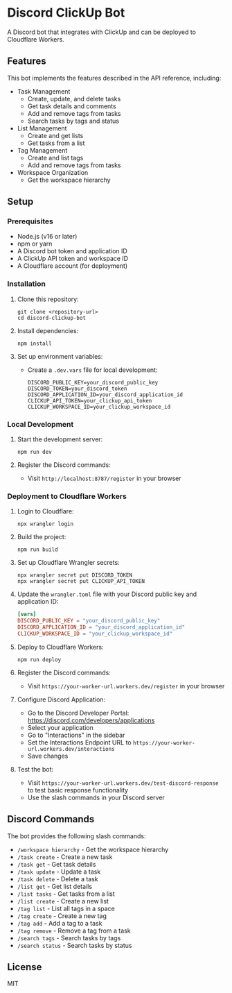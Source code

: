 # Discord ClickUp Bot

A Discord bot that integrates with ClickUp and can be deployed to Cloudflare Workers.

## Features

This bot implements the features described in the API reference, including:

- Task Management
  - Create, update, and delete tasks
  - Get task details and comments
  - Add and remove tags from tasks
  - Search tasks by tags and status
- List Management
  - Create and get lists
  - Get tasks from a list
- Tag Management
  - Create and list tags
  - Add and remove tags from tasks
- Workspace Organization
  - Get the workspace hierarchy

## Setup

### Prerequisites

- Node.js (v16 or later)
- npm or yarn
- A Discord bot token and application ID
- A ClickUp API token and workspace ID
- A Cloudflare account (for deployment)

### Installation

1. Clone this repository:
   ```
   git clone <repository-url>
   cd discord-clickup-bot
   ```

2. Install dependencies:
   ```
   npm install
   ```

3. Set up environment variables:
   - Create a `.dev.vars` file for local development:
     ```
     DISCORD_PUBLIC_KEY=your_discord_public_key
     DISCORD_TOKEN=your_discord_token
     DISCORD_APPLICATION_ID=your_discord_application_id
     CLICKUP_API_TOKEN=your_clickup_api_token
     CLICKUP_WORKSPACE_ID=your_clickup_workspace_id
     ```

### Local Development

1. Start the development server:
   ```
   npm run dev
   ```

2. Register the Discord commands:
   - Visit `http://localhost:8787/register` in your browser

### Deployment to Cloudflare Workers

1. Login to Cloudflare:
   ```
   npx wrangler login
   ```

2. Build the project:
   ```
   npm run build
   ```

3. Set up Cloudflare Wrangler secrets:
   ```
   npx wrangler secret put DISCORD_TOKEN
   npx wrangler secret put CLICKUP_API_TOKEN
   ```

4. Update the `wrangler.toml` file with your Discord public key and application ID:
   ```toml
   [vars]
   DISCORD_PUBLIC_KEY = "your_discord_public_key"
   DISCORD_APPLICATION_ID = "your_discord_application_id"
   CLICKUP_WORKSPACE_ID = "your_clickup_workspace_id"
   ```

5. Deploy to Cloudflare Workers:
   ```
   npm run deploy
   ```

6. Register the Discord commands:
   - Visit `https://your-worker-url.workers.dev/register` in your browser

7. Configure Discord Application:
   - Go to the Discord Developer Portal: https://discord.com/developers/applications
   - Select your application
   - Go to "Interactions" in the sidebar
   - Set the Interactions Endpoint URL to `https://your-worker-url.workers.dev/interactions`
   - Save changes

8. Test the bot:
   - Visit `https://your-worker-url.workers.dev/test-discord-response` to test basic response functionality
   - Use the slash commands in your Discord server

## Discord Commands

The bot provides the following slash commands:

- `/workspace hierarchy` - Get the workspace hierarchy
- `/task create` - Create a new task
- `/task get` - Get task details
- `/task update` - Update a task
- `/task delete` - Delete a task
- `/list get` - Get list details
- `/list tasks` - Get tasks from a list
- `/list create` - Create a new list
- `/tag list` - List all tags in a space
- `/tag create` - Create a new tag
- `/tag add` - Add a tag to a task
- `/tag remove` - Remove a tag from a task
- `/search tags` - Search tasks by tags
- `/search status` - Search tasks by status

## License

MIT
